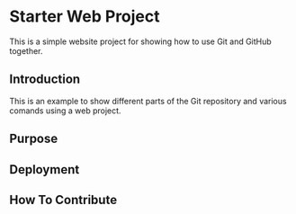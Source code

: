 # Starter Web Project

This is a simple website project for showing how to use Git and GitHub together.

## Introduction

This is an example to show different parts of the Git repository and various comands using a web project.

## Purpose

## Deployment

## How To Contribute
